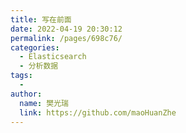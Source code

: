 ```yaml
---
title: 写在前面
date: 2022-04-19 20:30:12
permalink: /pages/698c76/
categories:
  - Elasticsearch
  - 分析数据
tags:
  - 
author: 
  name: 樊光瑞
  link: https://github.com/maoHuanZhe
---
```


